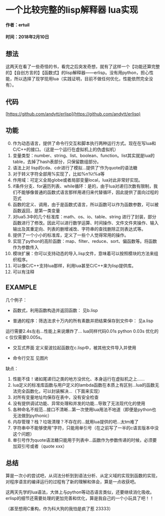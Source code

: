 # 一个比较完整的lisp解释器 lua实现

#### 作者：ertuil
#### 时间：2018年2月10日

## 想法
这两天在看了一些奇怪的书，看完之后突发奇想，就有了这样一个【功能还算完整的】【自创方言的】【函数式】的lisp解释器——erlisp。没有用python，担心性能，所以选择了现学现用lua（实践证明，目前不做任何优化，性能依然完全没有）。

## 代码

[https://github.com/andytt/erlisp](https://github.com/andytt/erlisp)

## 功能
0. 作为动态语言，提供了命令行交互和脚本执行两种运行方式。现在在写lua和C/C++的接口。（这是一个运行在虚拟机上的伪虚拟机）
1. 变量类型：number、string、list、boolean、function。list其实就是lua的table，去掉了hash表部分，只保留数组部分。
1. 语法上对 lisp的cda、cdr进行了模拟...提供了’作为quote的语法糖
1. 对于转义字符全部用%实现了，比如%n%t%a等
2. 作用域：可定义全局globe或者局部变量local，lua对此非常好实现。
3. if条件分支、for遍历列表、while循环：是的，由于lua对递归次数有限制，我们不能够像普通的函数式语言那样用递归来代替循环，因此提供了面向过程的范式
4. 函数的定义、调用，由于是函数式语言，所以函数可以作为函数参数，可以被函数返回，是第一类变量
5. 对lua5.3中的几个标准库：math、os、io、table、string 进行了封装，部分函数进行了修改。因此可以进行数学运算、时间操作、文件文件夹操作、输入输出及其重定向、列表的删增减改、字符串的查找删除正则表达式等。
6. 提供了一个小小的标准库，定义了一些个人觉得常用的操作。
7. 实现了python的高阶函数：map、filter、reduce、sort、偏函数等。将函数作为参数传入
8. 模块扩展：你可以支持动态的导入.lisp文件，意味着可以按照模块的方法来组织程序。
9. 可以像C/C++支持lua那样，利用lua甚至C/C++来为lisp提供库。
10. 可以有注释 

## EXAMPLE

几个例子：

* 函数式，利用函数构造并返回函数： 见b.lisp

* 普通的程序：筛选法求十万内的所有素数并把结果保存到文件中： 见a.lisp

运行需要2.4s左右...性能上来说爆炸了... lua同样代码0.01s python 0.03s 优化的c 仅仅需要0.005s。

*  交互式界面 定义斐波拉起函数在c.lisp中，被其他文件导入并使用

* 命令行交互
见图片

缺点：

1. 性能不佳！诸如尾递归之类的地方没优化、本身运行在虚拟机之上……
2. lua定义的标准库函数与用户定义的lambda函数在本质上有区别...lua的函数无法完全函数化，可以封装解决...（下面来实现）
3. 对所有变量地址均保存在表中，没有安全检查
4. 没有提供调试功能、异常处理和并发的功能...导致了无法现代化的使用
5. 各种命名不规范...接口不清晰...第一次使用lua用法不地道（即便是python也无法做到pythonic）
6. 内存管理？栈？垃圾清理？不存在的...就用lua提供的吧...太tm难了
7. 字符串中不能够使用”字符，只能用单引号（在之前写了一半的c语言版本中没这个问题）
8. 单引号作为quote语法糖只能用于列表中...函数作为参数传递的时候，必须要加双引号或者（quote xxx）

## 总结

算是一次小的尝试吧，从词法分析到到语法分析、从定义域的实现到函数的实现，对程序语言的编译运行的过程有了新的理解和体会，算是一点收获吧。

这两天先学的lua语法，大体上与python等动态语言类似，还要继续消化吸收。erlisp的细节还需要处理的更加完善和优化，算是我自己的一个小玩具了吧！！

（甚至想用C重构，作为科大狗的我怕是疯了惹 23333）